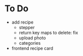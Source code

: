 # To Do
* add recipe 
    * stepper
    * return key maps to delete: fix
    * upload photo
    * categories
* frontend recipe card 